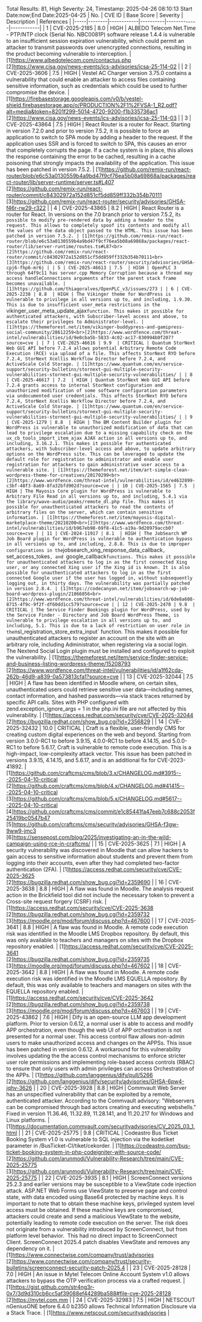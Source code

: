 Total Results: 81, High Severity: 24, Timestamp: 2025-04-26 08:10:13
Start Date:now;End Date:2025-04-25
| No. | CVE ID | Base Score | Severity | Description | References |
|-----|--------|------------|----------|-------------|------------|
| 1 | CVE-2025-2185 | 8.0  | HIGH | ALBEDO Telecom Net.Time - PTP/NTP clock (Serial No. NBC0081P) software release 1.4.4 is vulnerable to an insufficient session expiration vulnerability, which could permit an attacker to transmit passwords over unencrypted connections, resulting in the product becoming vulnerable to interception. | [1]https://www.albedotelecom.com/contactus.php<br>[2]https://www.cisa.gov/news-events/ics-advisories/icsa-25-114-02 |
| 2 | CVE-2025-3606 | 7.5  | HIGH | Vestel AC Charger version 3.75.0 contains a vulnerability that could enable an attacker to access files containing sensitive information, such as credentials which could be used to further compromise the device. | [1]https://firebasestorage.googleapis.com/v0/b/vestel-shield.firebasestorage.app/o/PRODUCTION%2F1%2FVSA-1_R2.pdf?alt=media&token=8201f299-5014-4720-9200-f1b335736ac1<br>[2]https://www.cisa.gov/news-events/ics-advisories/icsa-25-114-03 |
| 3 | CVE-2025-43864 | 7.5  | HIGH | React Router is a router for React. Starting in version 7.2.0 and prior to version 7.5.2, it is possible to force an application to switch to SPA mode by adding a header to the request. If the application uses SSR and is forced to switch to SPA, this causes an error that completely corrupts the page. If a cache system is in place, this allows the response containing the error to be cached, resulting in a cache poisoning that strongly impacts the availability of the application. This issue has been patched in version 7.5.2. | [1]https://github.com/remix-run/react-router/blob/e6c53a0130559b4a9bd47f9cf76ea5b08a69868a/packages/react-router/lib/server-runtime/server.ts#L407<br>[2]https://github.com/remix-run/react-router/commit/c84302972a152d851cf5dd859ff332b354b70111<br>[3]https://github.com/remix-run/react-router/security/advisories/GHSA-f46r-rw29-r322 |
| 4 | CVE-2025-43865 | 8.2  | HIGH | React Router is a router for React. In versions on the 7.0 branch prior to version 7.5.2, it`s possible to modify pre-rendered data by adding a header to the request. This allows to completely spoof its contents and modify all the values ​​of the data object passed to the HTML. This issue has been patched in version 7.5.2. | [1]https://github.com/remix-run/react-router/blob/e6c53a0130559b4a9bd47f9cf76ea5b08a69868a/packages/react-router/lib/server-runtime/routes.ts#L87<br>[2]https://github.com/remix-run/react-router/commit/c84302972a152d851cf5dd859ff332b354b70111<br>[3]https://github.com/remix-run/react-router/security/advisories/GHSA-cpj6-fhp6-mr6j |
| 5 | CVE-2025-46613 | 7.5  | HIGH | OpenPLC 3 through 64f9c11 has server.cpp Memory Corruption because a thread may access handleConnections arguments after the parent stack frame becomes unavailable. | [1]https://github.com/thiagoralves/OpenPLC_v3/issues/273 |
| 6 | CVE-2025-2238 | 8.8  | HIGH | The Vikinger theme for WordPress is vulnerable to privilege in all versions up to, and including, 1.9.30. This is due to insufficient user_meta restrictions in the `vikinger_user_meta_update_ajax` function. This makes it possible for authenticated attackers, with Subscriber-level access and above, to escalate their privileges to Administrator-level. | [1]https://themeforest.net/item/vikinger-buddypress-and-gamipress-social-community/28612259<br>[2]https://www.wordfence.com/threat-intel/vulnerabilities/id/9e0cba5b-5833-4c02-ac17-830994b0f207?source=cve |
| 7 | CVE-2025-46616 | 9.9  | CRITICAL | Quantum StorNext Web GUI API before 7.2.4 allows potential Arbitrary Remote Code Execution (RCE) via upload of a file. This affects StorNext RYO before 7.2.4, StorNext Xcellis Workflow Director before 7.2.4, and ActiveScale Cold Storage. | [1]https://www.quantum.com/en/service-support/security-bulletins/stornext-gui-multiple-security-vulnerabilities-stornext-gui-multiple-security-vulnerabilities/ |
| 8 | CVE-2025-46617 | 7.2  | HIGH | Quantum StorNext Web GUI API before 7.2.4 grants access to internal StorNext configuration and unauthorized modification of some software configuration parameters via undocumented user credentials. This affects StorNext RYO before 7.2.4, StorNext Xcellis Workflow Director before 7.2.4, and ActiveScale Cold Storage. | [1]https://www.quantum.com/en/service-support/security-bulletins/stornext-gui-multiple-security-vulnerabilities-stornext-gui-multiple-security-vulnerabilities/ |
| 9 | CVE-2025-1279 | 8.8  | HIGH | The BM Content Builder plugin for WordPress is vulnerable to unauthorized modification of data that can lead to privilege escalation due to a missing capability check on the ux_cb_tools_import_item_ajax AJAX action in all versions up to, and including, 3.16.2.1. This makes it possible for authenticated attackers, with Subscriber-level access and above, to update arbitrary options on the WordPress site. This can be leveraged to update the default role for registration to administrator and enable user registration for attackers to gain administrative user access to a vulnerable site. | [1]https://themeforest.net/item/art-simple-clean-wordpress-theme-for-creatives/20170299<br>[2]https://www.wordfence.com/threat-intel/vulnerabilities/id/e4632899-c3bf-48f3-8a69-8fa32bfd902d?source=cve |
| 10 | CVE-2025-1565 | 7.5  | HIGH | The Mayosis Core plugin for WordPress is vulnerable to Arbitrary File Read in all versions up to, and including, 5.4.1 via the library/wave-audio/peaks/remote_dl.php file. This makes it possible for unauthenticated attackers to read the contents of arbitrary files on the server, which can contain sensitive information. | [1]https://themeforest.net/item/mayosis-digital-marketplace-theme/20210200<br>[2]https://www.wordfence.com/threat-intel/vulnerabilities/id/b967eb98-69f8-41c5-a19a-9d20979accb0?source=cve |
| 11 | CVE-2024-11917 | 8.1  | HIGH | The JobSearch WP Job Board plugin for WordPress is vulnerable to authentication bypass in all versions up to, and including, 2.8.8. This is due to improper configurations in the `jobsearch_xing_response_data_callback`, `set_access_tokes`, and `google_callback` functions. This makes it possible for unauthenticated attackers to log in as the first connected Xing user, or any connected Xing user if the Xing id is known. It is also possible for unauthenticated attackers to log in as the first connected Google user if the user has logged in, without subsequently logging out, in thirty days. The vulnerability was partially patched in version 2.8.4. | [1]https://codecanyon.net/item/jobsearch-wp-job-board-wordpress-plugin/21066856<br>[2]https://www.wordfence.com/threat-intel/vulnerabilities/id/6de8a608-8715-4f9c-9f2f-df60dd1cc579?source=cve |
| 12 | CVE-2025-2470 | 9.8  | CRITICAL | The Service Finder Bookings plugin for WordPress, used by the Service Finder - Directory and Job Board WordPress Theme, is vulnerable to privilege escalation in all versions up to, and including, 5.1. This is due to a lack of restriction on user role in the `nsl_registration_store_extra_input` function. This makes it possible for unauthenticated attackers to register an account on the site with an arbitrary role, including Administrator, when registering via a social login. The Nextend Social Login plugin must be installed and configured to exploit the vulnerability. | [1]https://themeforest.net/item/service-finder-service-and-business-listing-wordpress-theme/15208793<br>[2]https://www.wordfence.com/threat-intel/vulnerabilities/id/a1f62cda-262b-46d9-a839-0a573813cfa1?source=cve |
| 13 | CVE-2025-32044 | 7.5  | HIGH | A flaw has been identified in Moodle where, on certain sites, unauthenticated users could retrieve sensitive user data—including names, contact information, and hashed passwords—via stack traces returned by specific API calls. Sites with PHP configured with zend.exception_ignore_args = 1 in the php.ini file are not affected by this vulnerability. | [1]https://access.redhat.com/security/cve/CVE-2025-32044<br>[2]https://bugzilla.redhat.com/show_bug.cgi?id=2356829 |
| 14 | CVE-2025-32432 | 10.0  | CRITICAL | Craft is a flexible, user-friendly CMS for creating custom digital experiences on the web and beyond. Starting from version 3.0.0-RC1 to before 3.9.15, 4.0.0-RC1 to before 4.14.15, and 5.0.0-RC1 to before 5.6.17, Craft is vulnerable to remote code execution. This is a high-impact, low-complexity attack vector. This issue has been patched in versions 3.9.15, 4.14.15, and 5.6.17, and is an additional fix for CVE-2023-41892. | [1]https://github.com/craftcms/cms/blob/3.x/CHANGELOG.md#3915---2025-04-10-critical<br>[2]https://github.com/craftcms/cms/blob/4.x/CHANGELOG.md#41415---2025-04-10-critical<br>[3]https://github.com/craftcms/cms/blob/5.x/CHANGELOG.md#5617---2025-04-10-critical<br>[4]https://github.com/craftcms/cms/commit/e1c85441fa47eeb7c688c2053f25419bc0547b47<br>[5]https://github.com/craftcms/cms/security/advisories/GHSA-f3gw-9ww9-jmc3<br>[6]https://sensepost.com/blog/2025/investigating-an-in-the-wild-campaign-using-rce-in-craftcms/ |
| 15 | CVE-2025-3625 | 7.1  | HIGH | A security vulnerability was discovered in Moodle that can allow hackers to gain access to sensitive information about students and prevent them from logging into their accounts, even after they had completed two-factor authentication (2FA). | [1]https://access.redhat.com/security/cve/CVE-2025-3625<br>[2]https://bugzilla.redhat.com/show_bug.cgi?id=2359690 |
| 16 | CVE-2025-3638 | 8.8  | HIGH | A flaw was found in Moodle. The analysis request action in the Brickfield tool did not include the necessary token to prevent a Cross-site request forgery (CSRF) risk. | [1]https://access.redhat.com/security/cve/CVE-2025-3638<br>[2]https://bugzilla.redhat.com/show_bug.cgi?id=2359732<br>[3]https://moodle.org/mod/forum/discuss.php?d=467600 |
| 17 | CVE-2025-3641 | 8.8  | HIGH | A flaw was found in Moodle. A remote code execution risk was identified in the Moodle LMS Dropbox repository. By default, this was only available to teachers and managers on sites with the Dropbox repository enabled. | [1]https://access.redhat.com/security/cve/CVE-2025-3641<br>[2]https://bugzilla.redhat.com/show_bug.cgi?id=2359735<br>[3]https://moodle.org/mod/forum/discuss.php?d=467602 |
| 18 | CVE-2025-3642 | 8.8  | HIGH | A flaw was found in Moodle. A remote code execution risk was identified in the Moodle LMS EQUELLA repository. By default, this was only available to teachers and managers on sites with the EQUELLA repository enabled. | [1]https://access.redhat.com/security/cve/CVE-2025-3642<br>[2]https://bugzilla.redhat.com/show_bug.cgi?id=2359738<br>[3]https://moodle.org/mod/forum/discuss.php?d=467603 |
| 19 | CVE-2025-43862 | 7.6  | HIGH | Dify is an open-source LLM app development platform. Prior to version 0.6.12, a normal user is able to access and modify APP orchestration, even though the web UI of APP orchestration is not presented for a normal user. This access control flaw allows non-admin users to make unauthorized access and changes on the APPSs. This issue has been patched in version 0.6.12. A workaround for this vulnerability involves updating the the access control mechanisms to enforce stricter user role permissions and implementing role-based access controls (RBAC) to ensure that only users with admin privileges can access Orchestration of the APPs. | [1]https://github.com/langgenius/dify/pull/5266<br>[2]https://github.com/langgenius/dify/security/advisories/GHSA-6pw4-jqhv-3626 |
| 20 | CVE-2025-3928 | 8.8  | HIGH | Commvault Web Server has an unspecified vulnerability that can be exploited by a remote, authenticated attacker. According to the Commvault advisory: "Webservers can be compromised through bad actors creating and executing webshells." Fixed in version 11.36.46, 11.32.89, 11.28.141, and 11.20.217 for Windows and Linux platforms. | [1]https://documentation.commvault.com/securityadvisories/CV_2025_03_1.html |
| 21 | CVE-2025-25775 | 9.8  | CRITICAL | Codeastro Bus Ticket Booking System v1.0 is vulnerable to SQL injection via the kodetiket parameter in /BusTicket-CI/tiket/cekorder. | [1]https://codeastro.com/bus-ticket-booking-system-in-php-codeigniter-with-source-code/<br>[2]https://github.com/arunmodi/Vulnerability-Research/tree/main/CVE-2025-25775<br>[3]https://github.com/arunmodi/Vulnerability-Research/tree/main/CVE-2025-25775 |
| 22 | CVE-2025-3935 | 8.1  | HIGH | ScreenConnect versions 25.2.3 and earlier versions may be susceptible to a ViewState code injection attack. ASP.NET Web Forms use ViewState to preserve page and control state, with data encoded using Base64 protected by machine keys. It is important to note that to obtain these machine keys, privileged system level access must be obtained. If these machine keys are compromised, attackers could create and send a malicious ViewState to the website, potentially leading to remote code execution on the server. The risk does not originate from a vulnerability introduced by ScreenConnect, but from platform level behavior.  This had no direct impact to ScreenConnect Client. ScreenConnect 2025.4 patch disables ViewState and removes any dependency on it. | [1]https://www.connectwise.com/company/trust/advisories<br>[2]https://www.connectwise.com/company/trust/security-bulletins/screenconnect-security-patch-2025.4 |
| 23 | CVE-2025-28128 | 7.0  | HIGH | An issue in Mytel Telecom Online Account System v1.0 allows attackers to bypass the OTP verification process via a crafted request. | [1]https://gist.github.com/str4ng3r-0x7/3d9d310cb6cc5af39088ef44289ba588#file-cve-2025-28128<br>[2]https://mytel.com.mm |
| 24 | CVE-2025-32983 | 7.5  | HIGH | NETSCOUT nGeniusONE before 6.4.0 b2350 allows Technical Information Disclosure via a Stack Trace. | [1]https://www.netscout.com/securityadvisories |
